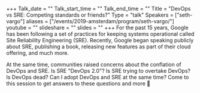 +++
Talk_date = ""
Talk_start_time = ""
Talk_end_time = ""
Title = "DevOps vs SRE: Competing standards or friends?"
Type = "talk"
Speakers = ["seth-vargo"]
aliases = ["/events/2019-amsterdam/program/seth-vargo/"]
youtube = ""
slideshare = ""
slides = ""
+++
For the past 15 years, Google has been following a set of practices for keeping systems operational called Site Reliability Engineering (SRE). Recently, Google began speaking publicly about SRE, publishing a book, releasing new features as part of their cloud offering, and much more.

At the same time, communities raised concerns about the conflation of DevOps and SRE. Is SRE "DevOps 2.0"? Is SRE trying to overtake DevOps? Is DevOps dead? Can I adopt DevOps and SRE at the same time? Come to this session to get answers to these questions and more 🙂
